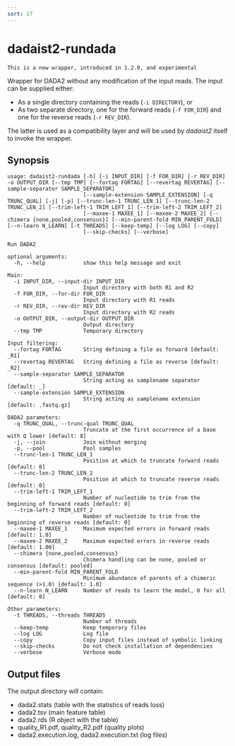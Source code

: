 ```yaml
---
sort: 17
---
```


# dadaist2-rundada

```note
This is a new wrapper, introduced in 1.2.0, and experimental
```

Wrapper for DADA2 without any modification of the input reads.
The input can be supplied either:

* As a single directory containing the reads (`-i DIRECTORY`), or
* As two separate directory, one for the forward reads (`-f FOR_DIR`) and one for the reverse reads (`-r REV_DIR`).

The latter is used as a compatibility layer and will be used by _dadaist2_ itself to invoke the wrapper.

## Synopsis 

```text
usage: dadaist2-rundada [-h] [-i INPUT_DIR] [-f FOR_DIR] [-r REV_DIR] -o OUTPUT_DIR [--tmp TMP] [--fortag FORTAG] [--revertag REVERTAG] [--sample-separator SAMPLE_SEPARATOR]
                        [--sample-extension SAMPLE_EXTENSION] [-q TRUNC_QUAL] [-j] [-p] [--trunc-len-1 TRUNC_LEN_1] [--trunc-len-2 TRUNC_LEN_2] [--trim-left-1 TRIM_LEFT_1] [--trim-left-2 TRIM_LEFT_2]
                        [--maxee-1 MAXEE_1] [--maxee-2 MAXEE_2] [--chimera {none,pooled,consensus}] [--min-parent-fold MIN_PARENT_FOLD] [--n-learn N_LEARN] [-t THREADS] [--keep-temp] [--log LOG] [--copy]
                        [--skip-checks] [--verbose]

Run DADA2

optional arguments:
  -h, --help            show this help message and exit

Main:
  -i INPUT_DIR, --input-dir INPUT_DIR
                        Input directory with both R1 and R2
  -f FOR_DIR, --for-dir FOR_DIR
                        Input directory with R1 reads
  -r REV_DIR, --rev-dir REV_DIR
                        Input directory with R2 reads
  -o OUTPUT_DIR, --output-dir OUTPUT_DIR
                        Output directory
  --tmp TMP             Temporary directory

Input filtering:
  --fortag FORTAG       String defining a file as forward [default: _R1]
  --revertag REVERTAG   String defining a file as reverse [default: _R2]
  --sample-separator SAMPLE_SEPARATOR
                        String acting as samplename separator [default: _]
  --sample-extension SAMPLE_EXTENSION
                        String acting as samplename extension [default: .fastq.gz]

DADA2 parameters:
  -q TRUNC_QUAL, --trunc-qual TRUNC_QUAL
                        Truncate at the first occurrence of a base with Q lower [default: 8]
  -j, --join            Join without merging
  -p, --pool            Pool samples
  --trunc-len-1 TRUNC_LEN_1
                        Position at which to truncate forward reads [default: 0]
  --trunc-len-2 TRUNC_LEN_2
                        Position at which to truncate reverse reads [default: 0]
  --trim-left-1 TRIM_LEFT_1
                        Number of nucleotide to trim from the beginning of forward reads [default: 0]
  --trim-left-2 TRIM_LEFT_2
                        Number of nucleotide to trim from the beginning of reverse reads [default: 0]
  --maxee-1 MAXEE_1     Maximum expected errors in forward reads [default: 1.0]
  --maxee-2 MAXEE_2     Maximum expected errors in reverse reads [default: 1.00]
  --chimera {none,pooled,consensus}
                        Chimera handling can be none, pooled or consensus [default: pooled]
  --min-parent-fold MIN_PARENT_FOLD
                        Minimum abundance of parents of a chimeric sequence (>1.0) [default: 1.0]
  --n-learn N_LEARN     Number of reads to learn the model, 0 for all [default: 0]

Other parameters:
  -t THREADS, --threads THREADS
                        Number of threads
  --keep-temp           Keep temporary files
  --log LOG             Log file
  --copy                Copy input files instead of symbolic linking
  --skip-checks         Do not check installation of dependencies
  --verbose             Verbose mode
```

## Output files

The output directory will contain:

* dada2.stats (table with the statistics of reads loss)
* dada2.tsv (main feature table)
* dada2.rds (R object with the table)
* quality_R1.pdf, quality_R2.pdf (quality plots)
* dada2.execution.log, dada2.execution.txt (log files)


